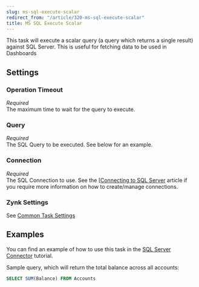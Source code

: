 ```yaml
---
slug: ms-sql-execute-scalar
redirect_from: "/article/320-ms-sql-execute-scalar"
title: MS SQL Execute Scalar
---
```

This task will execute a scalar query (a query which returns a single result) against SQL Server. This is useful for fetching data to be used in Dashboards

## Settings
### Operation Timeout
_Required_  
The maximum time to wait for the query to execute.

### Query
_Required_  
The SQL Query to be executed. See below for an example.

### Connection
_Required_  
The SQL Connection to use.  See the [[Connecting to SQL Server](658-connecting-to-sql-server) article if you require more information on how to create/manage connections.

### Zynk Settings
See [Common Task Settings](common-task-settings)

## Examples
You can find an example of how to use this task in the [SQL Server Connector](643-using-sql-connector) tutorial.

Sample query, which will return the total balance across all accounts:

```sql
SELECT SUM(Balance) FROM Accounts
```